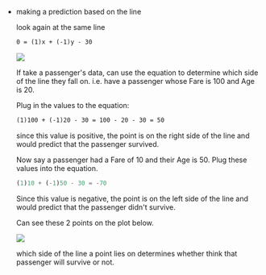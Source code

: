 -   making a prediction based on the line
    
    look again at the same line
    
    ```html
    0 = (1)x + (-1)y - 30
    ```
    
    ![](https://s3.us-west-2.amazonaws.com/secure.notion-static.com/567ca120-63bc-43c2-8800-323dfa6ae56c/Untitled.png?X-Amz-Algorithm=AWS4-HMAC-SHA256&X-Amz-Credential=AKIAT73L2G45O3KS52Y5%2F20210308%2Fus-west-2%2Fs3%2Faws4_request&X-Amz-Date=20210308T165302Z&X-Amz-Expires=86400&X-Amz-Signature=7a36a1af5164196733f9a5e8f4c3cf0e773ca58f56b47a739a0e0eb4cd99ac37&X-Amz-SignedHeaders=host&response-content-disposition=filename%20%3D%22Untitled.png%22)
    
    If take a passenger's data, can use the equation to determine which side of the line they fall on. i.e. have a passenger whose Fare is 100 and Age is 20.
    
    Plug in the values to the equation:
    
    ```html
    (1)100 + (-1)20 - 30 = 100 - 20 - 30 = 50
    ```
    
    since this value is positive, the point is on the right side of the line and would predict that the passenger survived.
    
    Now say a passenger had a Fare of 10 and their Age is 50. Plug these values into the equation.
    
    ```jsx
    (1)10 + (-1)50 - 30 = -70
    ```
    
    Since this value is negative, the point is on the left side of the line and would predict that the passenger didn't survive.
    
    Can see these 2 points on the plot below.
    
    ![](https://s3.us-west-2.amazonaws.com/secure.notion-static.com/2fd57615-364c-40f5-a466-5ff32217c06f/Untitled.png?X-Amz-Algorithm=AWS4-HMAC-SHA256&X-Amz-Credential=AKIAT73L2G45O3KS52Y5%2F20210308%2Fus-west-2%2Fs3%2Faws4_request&X-Amz-Date=20210308T165313Z&X-Amz-Expires=86400&X-Amz-Signature=bdbe2e4372d3c2eb1c6770cde2494d4649218d2e6506c9f5267b9f78ba6897af&X-Amz-SignedHeaders=host&response-content-disposition=filename%20%3D%22Untitled.png%22)
    
    which side of the line a point lies on determines whether think that passenger will survive or not.